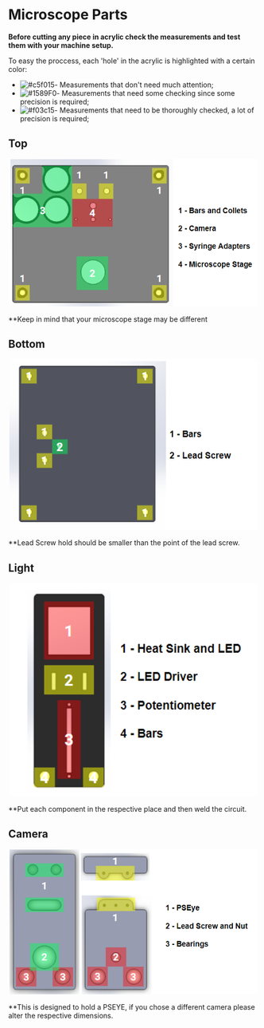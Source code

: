 # Microscope Parts

**Before cutting any piece in acrylic check the measurements and test them with your machine setup.**

To easy the proccess, each 'hole' in the acrylic is highlighted with a certain color:

- ![#c5f015](https://via.placeholder.com/15/8affb2/000000?text=+)- Measurements that don't need much attention;
- ![#1589F0](https://via.placeholder.com/15/ffff80/000000?text=+)- Measurements that need some checking since some precision is required;
- ![#f03c15](https://via.placeholder.com/15/ff9696/000000?text=+)- Measurements that need to be thoroughly checked, a lot of precision is required;

## Top 

<p align="center">
  <img width="500" height="" src=images/TopPart.PNG>
</p>

**Keep in mind that your microscope stage may be different

## Bottom

<p align="center">
  <img width="500" height="" src=images/Bottom.PNG>
</p>

**Lead Screw hold should be smaller than the point of the lead screw. 

## Light 

<p align="center">
  <img width="500" height="" src=images/light.PNG>
</p>

**Put each component in the respective place and then weld the circuit.

## Camera

<p align="center">
  <img width="500" height="" src=images/camera.PNG>
</p>

**This is designed to hold a PSEYE, if you chose a different camera please alter the respective dimensions. 

